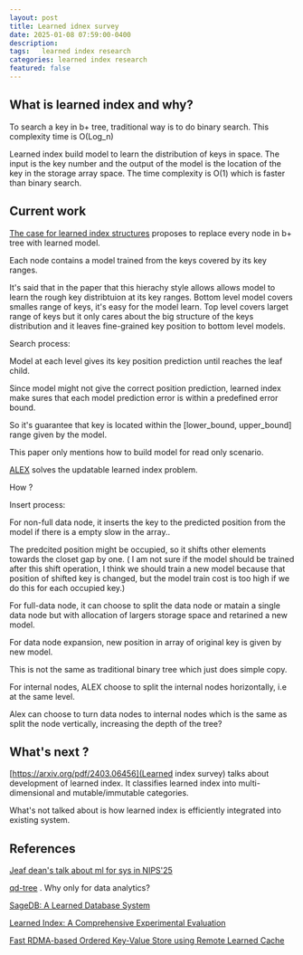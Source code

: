 ```yaml
---
layout: post
title: Learned idnex survey     
date: 2025-01-08 07:59:00-0400
description:  
tags:   learned index research
categories: learned index research 
featured: false
---
```





## What is learned index and why?
To search a key in b+ tree, traditional way is to do binary search.
This complexity time is O(Log_n)

Learned index build model to learn the distribution of keys in space.
The input is the key number and the output of the model is the location
of the key in the storage array space.
The time complexity is O(1) which is faster than binary search.


## Current work 

[The case for learned index structures](https://arxiv.org/pdf/1712.01208)
proposes to replace every node in b+ tree with learned model.

Each node contains a model trained from the keys covered by its key ranges.

It's said that in the paper that this hierachy style allows allows model
to learn the rough key distribtuion at its key ranges. Bottom level model 
covers smalles range of keys, it's easy for the model learn.
Top level covers larget range of keys but it only cares about the big structure
of the keys distribution and it leaves fine-grained key position to bottom level
models.


Search process: 

Model at each level gives its key position prediction until reaches the leaf child.

Since model might not give the correct position prediction, learned index make sures 
that each model prediction error is within a predefined error bound.

So it's guarantee that key is located within the [lower_bound, upper_bound] range 
given by the model.


This paper only mentions how to build model for read only scenario. 


[ALEX](https://arxiv.org/pdf/1905.08898) solves the updatable learned index problem.

How ?

Insert process:

For non-full data node, it inserts the key to the predicted position from the model
if there is a empty slow in the array..

The predcited position might be occupied, so it shifts other elements towards the closet
gap by one.  ( I am not sure if the model should be trained after this shift operation,
I think we should train a new model because that position of shifted key is changed,
but the model train cost is too high if we do this for each occupied key.)



For full-data node, it can choose to split the data node or matain a single data node but
with allocation of largers storage space and retarined a new model. 

For data node expansion, new position in array of original key is given by new model. 

This is not the same as traditional binary tree which just does simple copy.

For internal nodes, ALEX  choose to split the internal nodes horizontally, i.e at the 
same level.  


Alex can choose to turn data nodes to internal nodes which is the same as split the node
vertically, increasing the depth of the tree?

## What's next ? 

[https://arxiv.org/pdf/2403.06456](Learned index survey) talks about development of learned index.
It classifies learned index into multi-dimensional and mutable/immutable categories.

What's not talked about is how learned index is efficiently integrated into existing system.

<!-- How about learned index for embedding data ? In vector database? -->

## References

[Jeaf dean's talk about ml for sys in NIPS'25](https://www.youtube.com/watch?v=2A3tiAmaq_c)

[qd-tree](https://zongheng.me/pubs/qdtree-sigmod20.pdf) . Why only for data analytics? 


[SageDB: A Learned Database System](https://www.cidrdb.org/cidr2019/papers/p117-kraska-cidr19.pdf)


[Learned Index: A Comprehensive Experimental Evaluation](https://dbgroup.cs.tsinghua.edu.cn/ligl/papers/experiment-learned-index.pdf)

[Fast RDMA-based Ordered Key-Value Store using Remote Learned Cache](https://www.usenix.org/conference/osdi20/presentation/wei)
